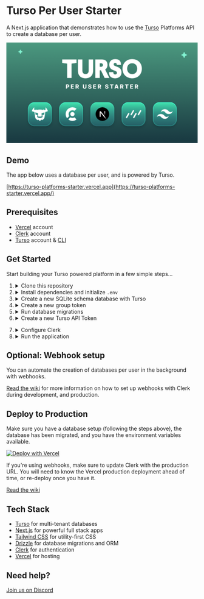 # Turso Per User Starter

A Next.js application that demonstrates how to use the [Turso](https://turso.tech) Platforms API to create a database per user.

![Turso Platforms Starter](/app/opengraph-image.png)

## Demo

The app below uses a database per user, and is powered by Turso.

[https://turso-platforms-starter.vercel.app](https://turso-platforms-starter.vercel.app/)

## Prerequisites

- [Vercel](https://vercel.com) account
- [Clerk](https://clerk.com) account
- [Turso](https://turso.tech) account & [CLI](https://docs.turso.tech/cli/installation)

## Get Started

Start building your Turso powered platform in a few simple steps...

1. <details>
   <summary>Clone this repository</summary>

   Begin by cloning this repository to your machine:

   ```bash
   git clone https://github.com/notrab/turso-per-user-starter.git
   cd turso-per-user-starter
   ```

   </details>

2. <details>
   <summary>Install dependencies and initialize <code>.env</code></summary>

   Run the following:

   ```bash
   cp .env.example .env
   npm install
   ```

   </details>

3. <details>
   <summary>Create a new SQLite schema database with Turso</summary>

   Follow the instructions to install the [Turso CLI](https://docs.turso.tech/cli/installation), and then run the following:

   ```bash
   turso db create <database-name> --type schema
   ```

   > Alternatively, you can [sign up](https://app.turso.tech) on the web, and create a new schema database from there.

   Now update `.env` to include your organization, and schema database name:

   ```bash
   TURSO_ORG_NAME=
   TURSO_SCHEMA_DATABASE_NAME=
   ```

   > The `TURSO_ORG_NAME` can be your personal username, or the name of any organization you have with other users.

   </details>

4. <details>
   <summary>Create a new group token</summary>

   Run the following:

   ```bash
   turso group tokens create <database-name>
   ```

   Now update `.env` to include the group token:

   ```bash
   TURSO_DATABASE_GROUP_AUTH_TOKEN=
   ```

   > If you didn't already have one, a new group will be created for you with the name `default`.

   </details>

5. <details>
   <summary>Run database migrations</summary>

   Run the following:

   ```bash
   npm run db:migrate
   ```

   > If you make changes to `db/schema.ts`, make sure to run `npm run db:generate` to create the migrations, and `npm run db:migrate` to apply them.

   </details>

6. <details>
   <summary>Create a new Turso API Token</summary>

   Run the following:

   ```bash
   turso auth api-tokens mint clerk
   ```

   Then set the API token in the `.env` file:

   ```bash
   TURSO_USER_API_TOKEN=
   ```

  </details>

7. <details>
   <summary>Configure Clerk</summary>

   [Sign up to Clerk](https://clerk.com) and create a new application.

   Add your Clerk public key and secret key to the `.env` file:

   ```bash
   NEXT_PUBLIC_CLERK_PUBLISHABLE_KEY=
   CLERK_SECRET_KEY=
   ```

   </details>

8. <details>
   <summary>Run the application</summary>

   Run the following:

   ```bash
   npm run dev
   ```

   Now open [http://localhost:3000](http://localhost:3000) with your browser to try out the app!

    </details>

## Optional: Webhook setup

You can automate the creation of databases per user in the background with webhooks.

[Read the wiki](https://github.com/notrab/turso-platforms-starter/wiki/Webhooks#using-webhooks-locally) for more information on how to set up webhooks with Clerk during development, and production.

## Deploy to Production

Make sure you have a database setup (following the steps above), the database has been migrated, and you have the environment variables available.

[![Deploy with Vercel](https://vercel.com/button)](https://vercel.com/new/clone?repository-url=https%3A%2F%2Fgithub.com%2Fnotrab%2Fturso-platforms-starter&env=NEXT_PUBLIC_CLERK_SIGN_IN_URL,NEXT_PUBLIC_CLERK_SIGN_UP_URL,NEXT_PUBLIC_CLERK_PUBLISHABLE_KEY,CLERK_SECRET_KEY,CLERK_WEBHOOK_SECRET,TURSO_USER_API_TOKEN,TURSO_ORG_NAME,TURSO_SCHEMA_DATABASE_NAME,TURSO_DATABASE_GROUP_AUTH_TOKEN)

If you're using webhooks, make sure to update Clerk with the production URL. You will need to know the Vercel production deployment ahead of time, or re-deploy once you have it.

[Read the wiki](https://github.com/notrab/turso-platforms-starter/wiki/Webhooks#using-webhooks-in-production)

## Tech Stack

- [Turso](https://turso.tech) for multi-tenant databases
- [Next.js](https://nextjs.org) for powerful full stack apps
- [Tailwind CSS](https://tailwindcss.com) for utility-first CSS
- [Drizzle](https://orm.drizzle.team) for database migrations and ORM
- [Clerk](https://clerk.com) for authentication
- [Vercel](https://vercel.com) for hosting

## Need help?

[Join us on Discord](https://tur.so/discord)

